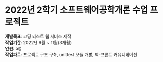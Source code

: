 # 2022년 2학기 소프트웨어공학개론 수업 프로젝트

**개발목표**: 코딩 테스트 웹 서비스 제작</br>
**작업기간**: 2022년 9월 ~ 11월(3개월)</br>
**인원**: 5명</br>
**작업파트**: 프로젝트 구조 구축, unittest 모듈 개발, 백-프론트 커뮤니케이션
